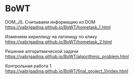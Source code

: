 # BoWT
DOM_JS. Считываем информацию из DOM
https://vabrigadina.github.io/BoWT/hometask_1.html

Изменяем кириллицу на латиницу по клику
https://vabrigadina.github.io/BoWT/hometask_2.html

Решение алгоритмической задачи
https://vabrigadina.github.io/BoWT/algorithmic_problem.html

Контрольная работа 1
https://vabrigadina.github.io/BoWT/final_project_1/index.html


